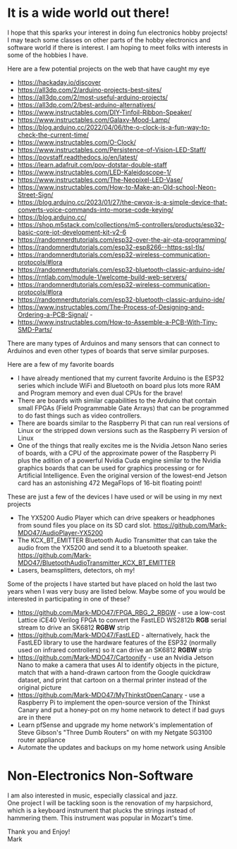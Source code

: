 # It is a wide world out there!

I hope that this sparks your interest in doing fun electronics hobby projects! I may teach some classes on other parts of the hobby electronics and software world if there is interest. I am hoping to meet folks with interests in some of the hobbies I have.

Here are a few potential projects on the web that have caught my eye
- https://hackaday.io/discover
- https://all3dp.com/2/arduino-projects-best-sites/
- https://all3dp.com/2/most-useful-arduino-projects/
- https://all3dp.com/2/best-arduino-alternatives/
- https://www.instructables.com/DIY-Tinfoil-Ribbon-Speaker/
- https://www.instructables.com/Galaxy-Mood-Lamp/
- https://blog.arduino.cc/2022/04/06/the-o-clock-is-a-fun-way-to-check-the-current-time/
- https://www.instructables.com/O-Clock/
- https://www.instructables.com/Persistence-of-Vision-LED-Staff/
- https://povstaff.readthedocs.io/en/latest/
- https://learn.adafruit.com/pov-dotstar-double-staff
- https://www.instructables.com/LED-Kaleidoscope-1/
- https://www.instructables.com/The-Neopixel-LED-Vase/
- https://www.instructables.com/How-to-Make-an-Old-school-Neon-Street-Sign/
- https://blog.arduino.cc/2023/01/27/the-cwvox-is-a-simple-device-that-converts-voice-commands-into-morse-code-keying/
- https://blog.arduino.cc/
- https://shop.m5stack.com/collections/m5-controllers/products/esp32-basic-core-iot-development-kit-v2-6
- https://randomnerdtutorials.com/esp32-over-the-air-ota-programming/
- https://randomnerdtutorials.com/esp32-esp8266--https-ssl-tls/
- https://randomnerdtutorials.com/esp32-wireless-communication-protocols/#lora
- https://randomnerdtutorials.com/esp32-bluetooth-classic-arduino-ide/
- https://rntlab.com/module-1/welcome-build-web-servers/
- https://randomnerdtutorials.com/esp32-wireless-communication-protocols/#lora
- https://randomnerdtutorials.com/esp32-bluetooth-classic-arduino-ide/
- https://www.instructables.com/The-Process-of-Designing-and-Ordering-a-PCB-Signal/ - 
- https://www.instructables.com/How-to-Assemble-a-PCB-With-Tiny-SMD-Parts/

There are many types of Arduinos and many sensors that can connect to Arduinos and even other types of boards that serve similar purposes.

Here are a few of my favorite boards
- I have already mentioned that my current favorite Arduino is the ESP32 series which include WiFi and Bluetooth on board plus lots more RAM and Program memory and even dual CPUs for the brave!
- There are boards with similar capabilities to the Arduino that contain small FPGAs (Field Programmable Gate Arrays) that can be programmed to do fast things such as video controllers.
- There are boards similar to the Raspberry Pi that can run real versions of Linux or the stripped down versions such as the Raspberry Pi version of Linux
- One of the things that really excites me is the Nvidia Jetson Nano series of boards, with a CPU of the approximate power of the Raspberry Pi plus the adition of a powerful Nvidia Cuda engine similar to the Nvidia graphics boards that can be used for graphics processing or for Artificial Intelligence. Even the original version of the lowest-end Jetson card has an astonishing 472 MegaFlops of 16-bit floating point!

These are just a few of the devices I have used or will be using in my next projects
- The YX5200 Audio Player which can drive speakers or headphones from sound files you place on its SD card slot. https://github.com/Mark-MDO47/AudioPlayer-YX5200
- The KCX_BT_EMITTER Bluetooth Audio Transmitter that can take the audio from the YX5200 and send it to a bluetooth speaker. https://github.com/Mark-MDO47/BluetoothAudioTransmitter_KCX_BT_EMITTER
- Lasers, beamsplitters, detectors, oh my!

Some of the projects I have started but have placed on hold the last two years when I was very busy are listed below. Maybe some of you would be interested in participating in one of these?
- https://github.com/Mark-MDO47/FPGA_RBG_2_RBGW - use a low-cost Lattice iCE40 Verilog FPGA to convert the FastLED WS2812b **RGB** serial stream to drive an SK6812 **RGBW** strip
- https://github.com/Mark-MDO47/FastLED - alternatively, hack the FastLED library to use the hardware features of the ESP32 (normally used on infrared controllers) so it can drive an SK6812 **RGBW** strip
- https://github.com/Mark-MDO47/Cartoonify - use an Nvidia Jetson Nano to make a camera that uses AI to identify objects in the picture, match that with a hand-drawn cartoon from the Google quickdraw dataset, and print that cartoon on a thermal printer instead of the original picture
- https://github.com/Mark-MDO47/MyThinkstOpenCanary - use a Raspberry Pi to implement the open-source version of the Thinkst Canary and put a honey-pot on my home network to detect if bad guys are in there
- Learn pfSense and upgrade my home network's implementation of Steve Gibson's "Three Dumb Routers" on with my Netgate SG3100 router appliance
- Automate the updates and backups on my home network using Ansible

# Non-Electronics Non-Software
I am also interested in music, especially classical and jazz.<br>
One project I will be tackling soon is the renovation of my harpsichord, which is a keyboard instrument that plucks the strings instead of hammering them. This instrument was popular in Mozart's time.

Thank you and Enjoy!<br>
Mark
